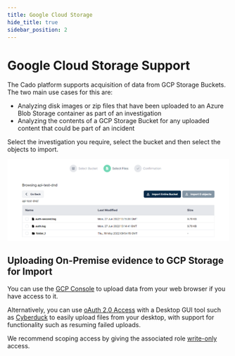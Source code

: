 ```yaml
---
title: Google Cloud Storage
hide_title: true
sidebar_position: 2
---
```

# Google Cloud Storage Support

The Cado platform supports acquisition of data from GCP Storage Buckets. The two main use cases for this are:

* Analyzing disk images or zip files that have been uploaded to an Azure Blob Storage container as part of an investigation
* Analyzing the contents of a GCP Storage Bucket for any uploaded content that could be part of an incident

Select the investigation you require, select the bucket and then select the objects to import. 

![Import GCP Storage](/img/google-cloud-storage.png)

## Uploading On-Premise evidence to GCP Storage for Import

You can use the [GCP Console](https://console.cloud.google.com/) to upload data from your web browser if you have access to it.

Alternatively, you can use [oAuth 2.0 Access](https://docs.duck.sh/protocols/googlecloudstorage/) with a Desktop GUI tool such as [Cyberduck](https://cyberduck.io/) to easily upload files from your desktop, with support for functionality such as resuming failed uploads.

We recommend scoping access by giving the associated role [write-only](https://stackoverflow.com/questions/57147765/gcp-write-only-access-to-bucket-gcs) access.


